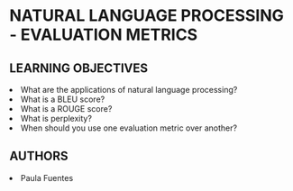 # NATURAL LANGUAGE PROCESSING - EVALUATION METRICS

## LEARNING OBJECTIVES

<li>What are the applications of natural language processing?</li>
<li>What is a BLEU score?</li>
<li>What is a ROUGE score?</li>
<li>What is perplexity?</li>
<li>When should you use one evaluation metric over another?</li>

## AUTHORS
<li> Paula Fuentes </li>
